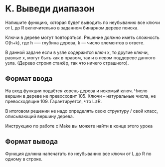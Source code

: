 # K. Выведи диапазон

Напишите функцию, которая будет выводить по неубыванию все ключи от L до R включительно в заданном бинарном дереве поиска.

Ключи в дереве могут повторяться. Решение должно иметь сложность O(h+k), где h –— глубина дерева, k — число элементов в ответе.

В данной задаче если в узле содержится ключ x, то другие ключи, равные x, могут быть как в правом, так и в левом поддереве данного узла. (Дерево строил стажёр, так что ничего страшного). 

## Формат ввода
На вход функции подаётся корень дерева и искомый ключ. Число вершин в дереве не превосходит 105. Ключи – натуральные числа, не превосходящие 109. Гарантируется, что L≤R.

В итоговом решении не надо определять свою структуру / свой класс, описывающий вершину дерева.

Инструкцию по работе с Make вы можете найти в конце этого урока

## Формат вывода
Функция должна напечатать по неубыванию все ключи от L до R по одному в строке. 